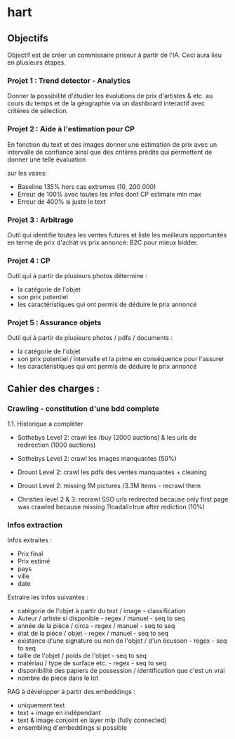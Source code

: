 # hart

## Objectifs 

Objectif est de créer un commissaire priseur à partir de l'IA. Ceci aura lieu en plusieurs étapes. 

### Projet 1 : Trend detector - Analytics 

Donner la possibilité d'étudier les évolutions de prix d'artistes & etc. au cours du temps et de la géographie via un dashboard interactif avec critères de sélection.

### Projet 2 : Aide à l'estimation pour CP 

En fonction du text et des images donner une estimation de prix avec un intervalle de confiance ainsi que des critères prédits qui permettent de donner une telle évaluation

sur les vases: 
- Baseline 135% hors cas extremes (10, 200 000)
- Erreur de 100% avec toutes les infos dont CP estimate min max 
- Erreur de 400% si juste le text 

### Projet 3 : Arbitrage 

Outil qui identifie toutes les ventes futures et liste les meilleurs opportunités en terme de prix d'achat vs prix annoncé: B2C pour mieux bidder. 

### Projet 4 : CP 

Outil qui à partir de plusieurs photos détermine : 
- la catégorie de l'objet 
- son prix potentiel
- les caractéristiques qui ont permis de déduire le prix annoncé


### Projet 5 : Assurance objets 

Outil qui à partir de plusieurs photos / pdfs / documents : 
- la catégorie de l'objet 
- son prix potentiel / intervalle et la prime en conséquence pour l'assurer
- les caractéristiques qui ont permis de déduire le prix annoncé

## Cahier des charges : 
### Crawling - constitution d'une bdd complete 

1.1. Historique a compléter
- Sothebys Level 2: crawl les /buy (2000 auctions) & les urls de redirection (1000 auctions)
- Sothebys Level 2: crawl les images manquantes (50%)

- Drouot Level 2: crawl les pdfs des ventes manquantes + cleaning 
- Drouot Level 2: missing 1M pictures /3.3M items - recrawl them

- Christies level 2 & 3: recrawl SSO urls redirected because only first page was crawled because missing ?loadall=true after rediction (10%)

### Infos extraction 

Infos extraites :
- Prix final 
- Prix estimé 
- pays 
- ville
- date 

Extraire les infos suivantes : 
- catégorie de l'objet à partir du text / image - classification 
- Auteur / artiste si disponible - regex / manuel  - seq to seq
- année de la pièce / circa - regex / manuel  - seq to seq
- état de la pièce / objet - regex / manuel  - seq to seq
- existance d'une signature ou non de l'objet / d'un écusson - regex - seq to seq
- taille de l'objet / poids de l'objet - seq to seq
- matériau / type de surface etc. - regex - seq to seq 
- disponibilité des papiers de possession / identification que c'est un vrai 
- nombre de piece dans le lot

RAG à développer à partir des embeddings :
- uniquement text 
- text + image en indépendant 
- text & image conjoint en layer mlp (fully connected)
- ensembling d'embeddings si possible
